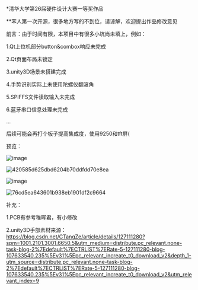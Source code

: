 
*清华大学第26届硬件设计大赛一等奖作品


**苯人第一次开源，很多地方写的不到位，请谅解，欢迎提出作品修改意见



前言：由于时间有限，本项目中有很多小坑尚未填上，例如：

1.Qt上位机部分button&combox响应未完成

2.Qt页面布局未锁定

3.unity3D场景未搭建完成

4.手势识别实际上未使用陀螺仪翻滚角

5.SPIFFS文件读取输入未完成

6.蓝牙串口信息处理未完成

...


后续可能会再打个板子提高集成度，使用9250和tft屏(



预览：

![image](https://github.com/youyc22/Mutifunctional-Bluetooth-Gloves/assets/125688164/55608a58-f186-438e-b81b-7eef70ba0d1d)



![420585d625dbd6204b70ddfdd70e8ea](https://github.com/youyc22/Mutifunctional-Bluetooth-Gloves/assets/125688164/4e81d3d7-4906-4351-86bd-710800b1af84)

![image](https://github.com/youyc22/Mutifunctional-Bluetooth-Gloves/assets/125688164/8d39bcfb-90db-4a99-9fe1-3a31272f9942)


![76cd5ea643601b938eb1901df2c9664](https://github.com/youyc22/Mutifunctional-Bluetooth-Gloves/assets/125688164/877ac8b8-3c0a-4296-9d2e-5fdb1de5f57c)


补充：

1.PCB有参考稚晖君，有小修改


2.unity3D手部素材来源：https://blog.csdn.net/CTangZe/article/details/127111280?spm=1001.2101.3001.6650.5&utm_medium=distribute.pc_relevant.none-task-blog-2%7Edefault%7ECTRLIST%7ERate-5-127111280-blog-107633540.235%5Ev31%5Epc_relevant_increate_t0_download_v2&depth_1-utm_source=distribute.pc_relevant.none-task-blog-2%7Edefault%7ECTRLIST%7ERate-5-127111280-blog-107633540.235%5Ev31%5Epc_relevant_increate_t0_download_v2&utm_relevant_index=9

